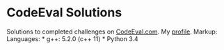 # CodeEval Solutions
Solutions to completed challenges on [CodeEval.com](http://codeeval.com/).
My [profile](https://www.codeeval.com/profile/Stickman%20Jack/).
Markup: Languages: 
	* g++: 5.2.0 (c++ 11)
	* Python 3.4

